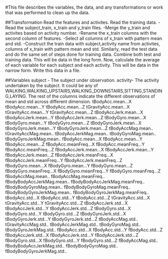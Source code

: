 #This file describes the variables, the data, and any transformations or work that was performed to clean up the data.

##Transformation
Read the features and activites.
Read the training data.
	-Read the subject_train, x_train and y_train files.
	-Merge the y_train and activites based on activity number.
	-Rename the x_train columns with the second column of features.
	-Select all columns of x_train with pattern mean and std.
	-Construct the train data with subject,activity name from activites, columns of x_train with pattern mean and std.
Similarly, read the test data and do the same set of steps done for training data.
Combine both test and training data.
This will be data in the long form.
Now, calculate the average of each variable for each subject and each activity.
This will be data in the narrow form.
Write this data in a file.

##Variables
subject - The subject under observation.
activity- The activity undertaken by the subject. It could be any of WALKING,WALKING_UPSTAIRS,WALKING_DOWNSTAIRS,SITTING,STANDING,LAYING.
The rest of the columns indicate the different observations of mean and std across different dimension.
tBodyAcc.mean...X
tBodyAcc.mean...Y
tBodyAcc.mean...Z
tGravityAcc.mean...X
tGravityAcc.mean...Y
tGravityAcc.mean...Z
tBodyAccJerk.mean...X
tBodyAccJerk.mean...Y
tBodyAccJerk.mean...Z
tBodyGyro.mean...X
tBodyGyro.mean...Y
tBodyGyro.mean...Z
tBodyGyroJerk.mean...X
tBodyGyroJerk.mean...Y
tBodyGyroJerk.mean...Z
tBodyAccMag.mean..
tGravityAccMag.mean..
tBodyAccJerkMag.mean..
tBodyGyroMag.mean..
tBodyGyroJerkMag.mean..
fBodyAcc.mean...X
fBodyAcc.mean...Y
fBodyAcc.mean...Z
fBodyAcc.meanFreq...X
fBodyAcc.meanFreq...Y
fBodyAcc.meanFreq...Z
fBodyAccJerk.mean...X
fBodyAccJerk.mean...Y
fBodyAccJerk.mean...Z
fBodyAccJerk.meanFreq...X
fBodyAccJerk.meanFreq...Y
fBodyAccJerk.meanFreq...Z
fBodyGyro.mean...X
fBodyGyro.mean...Y
fBodyGyro.mean...Z
fBodyGyro.meanFreq...X
fBodyGyro.meanFreq...Y
fBodyGyro.meanFreq...Z
fBodyAccMag.mean..
fBodyAccMag.meanFreq..
fBodyBodyAccJerkMag.mean..
fBodyBodyAccJerkMag.meanFreq..
fBodyBodyGyroMag.mean..
fBodyBodyGyroMag.meanFreq..
fBodyBodyGyroJerkMag.mean..
fBodyBodyGyroJerkMag.meanFreq..
tBodyAcc.std...X
tBodyAcc.std...Y
tBodyAcc.std...Z
tGravityAcc.std...X
tGravityAcc.std...Y
tGravityAcc.std...Z
tBodyAccJerk.std...X
tBodyAccJerk.std...Y
tBodyAccJerk.std...Z
tBodyGyro.std...X
tBodyGyro.std...Y
tBodyGyro.std...Z
tBodyGyroJerk.std...X
tBodyGyroJerk.std...Y
tBodyGyroJerk.std...Z
tBodyAccMag.std..
tGravityAccMag.std..
tBodyAccJerkMag.std..
tBodyGyroMag.std..
tBodyGyroJerkMag.std..
fBodyAcc.std...X
fBodyAcc.std...Y
fBodyAcc.std...Z
fBodyAccJerk.std...X
fBodyAccJerk.std...Y
fBodyAccJerk.std...Z
fBodyGyro.std...X
fBodyGyro.std...Y
fBodyGyro.std...Z
fBodyAccMag.std..
fBodyBodyAccJerkMag.std..
fBodyBodyGyroMag.std..
fBodyBodyGyroJerkMag.std..

	
